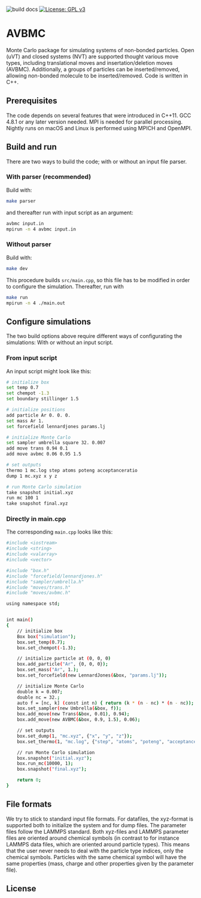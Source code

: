 ![build docs](https://github.com/henriasv/molecular-builder/workflows/build%20docs/badge.svg) [![License: GPL v3](https://img.shields.io/badge/License-GPLv3-blue.svg)](https://www.gnu.org/licenses/gpl-3.0)

# AVBMC
Monte Carlo package for simulating systems of non-bonded particles. Open (uVT) and closed systems (NVT) are supported thought various move types, including translational moves and insertation/deletion moves (AVBMC). Additionally, a groups of particles can be inserted/removed, allowing non-bonded molecule to be inserted/removed. Code is written in C++.

## Prerequisites
The code depends on several features that were introduced in C++11. GCC 4.8.1 or any later version needed. MPI is needed for parallel processing. Nightly runs on macOS and Linux is performed using MPICH and OpenMPI.

## Build and run
There are two ways to build the code; with or without an input file parser. 

### With parser (recommended)
Build with:
```bash
make parser
```
and thereafter run with input script as an argument:
```bash
avbmc input.in
mpirun -n 4 avbmc input.in
```

### Without parser
Build with:
```bash
make dev
```
This procedure builds `src/main.cpp`, so this file has to be modified in order to configure the simulation. Thereafter, run with
```bash
make run
mpirun -n 4 ./main.out
```

## Configure simulations
The two build options above require different ways of configurating the simulations: With or without an input script.

### From input script
An input script might look like this:
```bash
# initialize box
set temp 0.7
set chempot -1.3
set boundary stillinger 1.5

# initialize positions
add particle Ar 0. 0. 0.
set mass Ar 1.
set forcefield lennardjones params.lj

# initialize Monte Carlo
set sampler umbrella square 32. 0.007
add move trans 0.94 0.1
add move avbmc 0.06 0.95 1.5

# set outputs
thermo 1 mc.log step atoms poteng acceptanceratio
dump 1 mc.xyz x y z

# run Monte Carlo simulation
take snapshot initial.xyz
run mc 100 1
take snapshot final.xyz
```

### Directly in main.cpp
The corresponding `main.cpp` looks like this:
```bash
#include <iostream>
#include <string>
#include <valarray>
#include <vector>

#include "box.h"
#include "forcefield/lennardjones.h"
#include "sampler/umbrella.h"
#include "moves/trans.h"
#include "moves/avbmc.h"

using namespace std;


int main()
{
    // initialize box
    Box box("simulation");
    box.set_temp(0.7);
    box.set_chempot(-1.3);

    // initialize particle at (0, 0, 0)
    box.add_particle("Ar", {0, 0, 0});
    box.set_mass("Ar", 1.);
    box.set_forcefield(new LennardJones(&box, "params.lj"));

    // initialize Monte Carlo
    double k = 0.007;
    double nc = 32.;
    auto f = [nc, k] (const int n) { return (k * (n - nc) * (n - nc)); };
    box.set_sampler(new Umbrella(&box, f));
    box.add_move(new Trans(&box, 0.01), 0.94);
    box.add_move(new AVBMC(&box, 0.9, 1.5), 0.06);

    // set outputs
    box.set_dump(1, "mc.xyz", {"x", "y", "z"});
    box.set_thermo(1, "mc.log", {"step", "atoms", "poteng", "acceptanceratio"});

    // run Monte Carlo simulation
    box.snapshot("initial.xyz");
    box.run_mc(10000, 1);
    box.snapshot("final.xyz");

    return 0;
}
```

## File formats
We try to stick to standard input file formats. For datafiles, the xyz-format is supported both to initialize the system and for dump files. The parameter files follow the LAMMPS standard. Both xyz-files and LAMMPS parameter files are oriented around chemical symbols (in contrast to for instance LAMMPS data files, which are oriented around particle types). This means that the user never needs to deal with the particle type indices, only the chemical symbols. Particles with the same chemical symbol will have the same properties (mass, charge and other properties given by the parameter file).

## License
